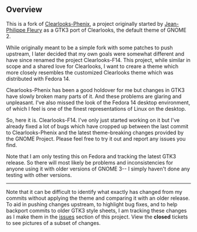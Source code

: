## Overview

This is a fork of [Clearlooks-Phenix](https://github.com/jpfleury/clearlooks-phenix), a project originally started by [Jean-Philippe Fleury](https://github.com/jpfleury) as a GTK3 port of Clearlooks, the default theme of GNOME 2.

While originally meant to be a simple fork with some patches to push upstream, I later decided that my own goals were somewhat different and have since renamed the project Clearlooks-F14. This project, while similar in scope and a shared love for Clearlooks, I want to creare a theme which more closely resembles the customized Clearlooks theme which was distributed with Fedora 14.

Clearlooks-Phenix has been a good holdover for me but changes in GTK3 have slowly broken many parts of it. And these problems are glaring and unpleasant. I've also missed the look of the Fedora 14 desktop environment, of which I feel is one of the finest representations of Linux on the desktop.

So, here it is. Clearlooks-F14. I've only just started working on it but I've already fixed a lot of bugs which have cropped up between the last commit to Clearlooks-Phenix and the latest theme-breaking changes provided by the GNOME Project. Please feel free to try it out and report any issues you find.

Note that I am only testing this on Fedora and tracking the latest GTK3 release. So there will most likely be problems and inconsistencies for anyone using it with older versions of GNOME 3-- I simply haven't done any testing with other versions.

---

Note that it can be difficult to identify what exactly has changed from my commits without applying the theme and comparing it with an older release. To aid in pushing changes upstream, to highlight bug fixes, and to help backport commits to older GTK3 style sheets, I am tracking these changes as I make them in the [issues](https://github.com/codespunk/clearlooks-f14/issues) section of this project. View the **closed** tickets to see pictures of a subset of changes.
